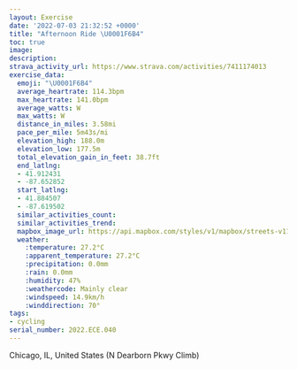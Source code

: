 ```yaml
---
layout: Exercise
date: '2022-07-03 21:32:52 +0000'
title: "Afternoon Ride \U0001F6B4"
toc: true
image:
description:
strava_activity_url: https://www.strava.com/activities/7411174013
exercise_data:
  emoji: "\U0001F6B4"
  average_heartrate: 114.3bpm
  max_heartrate: 141.0bpm
  average_watts: W
  max_watts: W
  distance_in_miles: 3.58mi
  pace_per_mile: 5m43s/mi
  elevation_high: 188.0m
  elevation_low: 177.5m
  total_elevation_gain_in_feet: 38.7ft
  end_latlng:
  - 41.912431
  - -87.652852
  start_latlng:
  - 41.884507
  - -87.619502
  similar_activities_count:
  similar_activities_trend:
  mapbox_image_url: https://api.mapbox.com/styles/v1/mapbox/streets-v11/static/path-5+787af2-1.0(cqs~F%7CdxuOJAMDSEQBGCk%40Dg%40CQJE%60ABZUfBCFWBc%40TOZBLCLAO%40BNFEPSP%3FNMT%3FTCFDJBZJD%40FB%40%3FJD%40HP%3FKJZELEBEAJn%40%3FNAHKBIXB%60%40Cf%40%40p%40DBCFAKABB%3F%40JHCC%3FMV%40HBED%40DE%40OBBEHMF%5BHGAIBORGPDFAJ%40FB%40%40ABDEGBBD%3FDBBb%40QjAL%60%40AJE%3FALFPH%60AAFXhDFJCRIPKJgCBUDCFWNGBCAUJGPAPP%7C%40FxACt%40MNMB%7B%40%3FsBC_%40HQPMBg%40Ag%40DpBSoBUgA%7C%40_%40Cg%40DKO%7B%40HMDEFOWQk%40aAJUAw%40%40S%40QGILG%40qBEi%40Je%40DKDMBe%40%3F%5BGoAB%5DCYDoAAk%40Fq%40Ei%40B%5BA%5BBgB%3F%5B%40KAI%40y%40%3F%3FEQEWDiCDI%3FMCGBUBmABc%40CI%40QCWDS%3FI%40%7B%40BYCK%40UEe%40No%40%3Fg%40BIDOPGOKCSIMBc%40BSJ%5B%3FCF%3FEMCCNMPAdADpDEN%3FLLXDn%40Ap%40BhCCLGHuAEmAHe%40%3FoDJwBCuBBw%40AS%40o%40JS%3FACSCODGLAJ%40%60AExBBTCJAXJdB%40xBAZ%40%5CCt%40%3FnAFjCCzBDpDAhBDjA%3Fr%40ErA%40xCAPELUh%40kAfBo%40jA_%40b%40QZ_CbDi%40%60AaAxAy%40zAKLAAa%40l%40cGnJeA%7CAaDjFmC%60EcApASd%40gAbBgAzAkArB_CjDCD%40JFDLCDDB%5EDnJCJOHy%40BUAECAI%40g%40CGDC%5BJRGSN%40C),pin-s-s+e5b22e(-87.61951,41.8845),pin-s-f+89ae00(-87.6528600000001,41.912430000000064)/auto/800x800?access_token=pk.eyJ1Ijoiam9zaGJlY2ttYW4iLCJhIjoiY205eWR2aDd1MWZ6djJrbXc4a3M0bWZleiJ9.XiG9OWkNcZk2QzjJbxLB4A
  weather:
    :temperature: 27.2°C
    :apparent_temperature: 27.2°C
    :precipitation: 0.0mm
    :rain: 0.0mm
    :humidity: 47%
    :weathercode: Mainly clear
    :windspeed: 14.9km/h
    :winddirection: 70°
tags:
- cycling
serial_number: 2022.ECE.040
---
```

Chicago, IL, United States (N Dearborn Pkwy Climb)
